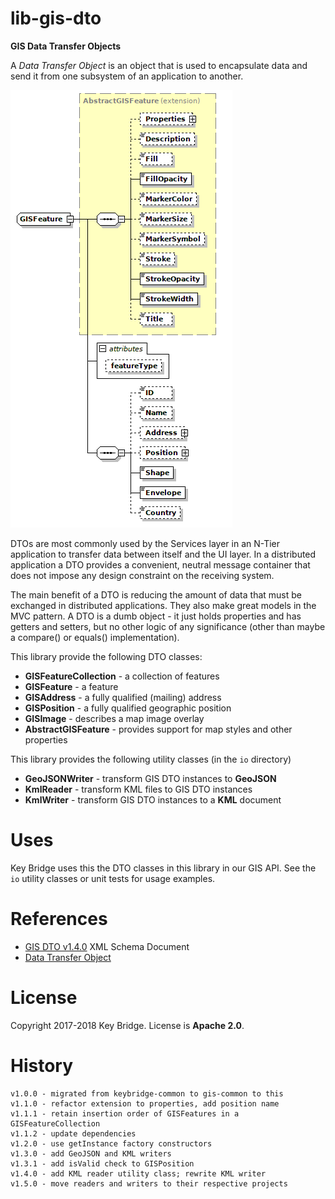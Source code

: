 # lib-gis-dto

**GIS Data Transfer Objects**

A _Data Transfer Object_ is an object that is used to encapsulate data and send
it from one subsystem of an application to another.

![GISFeature](docs/images/gisFeature.png)

DTOs are most commonly used by the Services layer in an N-Tier application to transfer data between itself and the UI layer. In a distributed application a DTO provides a convenient, neutral message container that does not impose any design constraint on the receiving system.

The main benefit of a DTO is reducing the amount of data that must be exchanged in distributed applications. They also make great models in the MVC pattern.
A DTO is a dumb object - it just holds properties and has getters and setters, but no other logic of any significance (other than maybe a compare() or equals() implementation).

This library provide the following DTO classes:

  *  **GISFeatureCollection** - a collection of features
  *  **GISFeature** - a feature
  *  **GISAddress** - a fully qualified (mailing) address
  *  **GISPosition** - a fully qualified geographic position
  *  **GISImage** - describes a map image overlay
  *  **AbstractGISFeature** - provides support for map styles and other properties

This library provides the following utility classes (in the `io` directory)

  *  **GeoJSONWriter** - transform GIS DTO instances to **GeoJSON**
  *  **KmlReader** - transform KML files to GIS DTO instances
  *  **KmlWriter** - transform GIS DTO instances to a **KML** document

# Uses

Key Bridge uses this the DTO classes in this library in our GIS API.
See the `io` utility classes or unit tests for usage examples.

# References

 * [GIS DTO v1.4.0](docs/xsd/gis-dto.2018-05-08.xsd)  XML Schema Document
 * [Data Transfer Object](https://martinfowler.com/eaaCatalog/dataTransferObject.html)

# License

Copyright 2017-2018 Key Bridge. License is **Apache 2.0**.

# History

    v1.0.0 - migrated from keybridge-common to gis-common to this
    v1.1.0 - refactor extension to properties, add position name
    v1.1.1 - retain insertion order of GISFeatures in a GISFeatureCollection
    v1.1.2 - update dependencies
    v1.2.0 - use getInstance factory constructors
    v1.3.0 - add GeoJSON and KML writers
    v1.3.1 - add isValid check to GISPosition
    v1.4.0 - add KML reader utility class; rewrite KML writer
    v1.5.0 - move readers and writers to their respective projects


  

